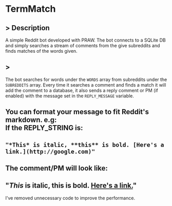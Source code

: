 TermMatch
================

## > Description
A simple Reddit bot developed with PRAW.
The bot connects to a SQLite DB and simply searches a stream of comments from the give subreddits and finds matches of the words given.

## >
The bot searches for words under the `WORDS` array from subreddits under the `SUBREDDITS` array.
Every time it searches a comment and finds a match it will add the comment to a database, it also sends a reply comment or PM (if enabled) with the message set in the `REPLY_MESSAGE` variable.  

You can format your message to fit Reddit's markdown. e.g:  
If the REPLY_STRING is:
---  
`"*This* is italic, **this** is bold. [Here's a link.](http://google.com)"`  
---  
The comment/PM will look like:  
---  
"*This* is italic, **this** is bold. [Here's a link.](http://google.com)"  
---  

I've removed unnecessary code to improve the performance.
